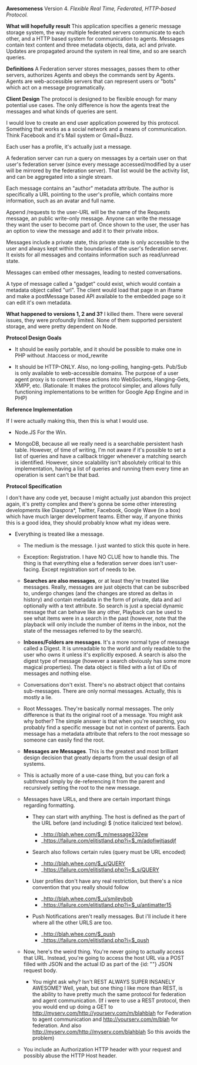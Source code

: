 **Awesomeness** Version 4. _Flexible Real Time, Federated, HTTP-based Protocol._

__What will hopefully result__
This application specifies a generic message storage system, the way multiple federated servers communicate to each other, and a HTTP based system for communication to agents. Messages contain text content and three metadata objects, data, acl and private. Updates are propagated around the system in real time, and so are search queries. 

__Definitions__
A Federation server stores messages, passes them to other servers, authorizes Agents and obeys the commands sent by Agents. Agents are web-accessible servers that can represent users or "bots" which act on a message programatically.

__Client Design__
The protocol is designed to be flexible enough for many potential use cases. The only difference is how the agents treat the messages and what kinds of queries are sent.

I would love to create an end user application powered by this protocol. Something that works as a social network and a means of communication. Think Facebook and it's Mail system or Gmail+Buzz.

Each user has a profile, it's actually just a message. 

A federation server can run a query on messages by a certain user on that user's federation server (since every message accessed/modified by a user will be mirrored by the federation server). That list would be the activity list, and can be aggregated into a single stream. 

Each message contains an "author" metadata attribute. The author is specifically a URL pointing to the user's profile, which contains more information, such as an avatar and full name.

Append /requests to the user-URL will be the name of the Requests message, an public write-only message. Anyone can write the message they want the user to become part of. Once shown to the user, the user has an option to view the message and add it to their private inbox.

Messages include a private state, this private state is only accessible to the user and always kept within the boundaries of the user's federation server. It exists for all messages and contains information such as read/unread state.

Messages can embed other messages, leading to nested conversations.

A type of message called a "gadget" could exist, which would contain a metadata object called "url". The client would load that page in an iframe and make a postMessage based API available to the embedded page so it can edit it's own metadata.

__What happened to versions 1, 2 and 3?__ I killed them. There were several issues, they were profoundly limited. None of them supported persistent storage, and were pretty dependent on Node.

__Protocol Design Goals__

* It should be easily portable, and it should be possible to make one in PHP without .htaccess or mod_rewrite

* It should be HTTP-ONLY. Also, no long-polling, hanging-gets. Pub/Sub is only available to web-accessible domains. The purpose of a user agent proxy is to convert these actions into WebSockets, Hanging-Gets, XMPP, etc. (Rationale: It makes the protocol simpler, and allows fully functioning implementations to be written for Google App Engine and in PHP)
	
	
	
__Reference Implementation__

If I were actually making this, then this is what I would use.

* Node.JS For the Win.

* MongoDB, because all we really need is a searchable persistent hash table. However, of time of writing, I'm not aware if it's possible to set a list of queries and have a callback trigger whenever a matching search is identified. However, since scalability isn't absolutely critical to this implementation, having a list of queries and running them every time an operation is sent can't be that bad.

__Protocol Specification__

I don't have any code yet, because I might actually just abandon this project again, it's pretty complex and there's gonna be some other interesting developments like Diaspora*, Twitter, Facebook, Google Wave (in a box) which have much larger development teams. Either way, if anyone thinks this is a good idea, they should probably know what my ideas were.

* Everything is treated like a message.

	* The medium is the message. I just wanted to stick this quote in here.

	* Exception: Registration. I have NO CLUE how to handle this. The thing is that everything else a federation server does isn't user-facing. Except registration sort of needs to be.
	
	* __Searches are also messages__, or at least they're treated like messages. Really, messages are just objects that can be subscribed to, undergo changes (and the changes are stored as deltas in history) and contain metadata in the form of private, data and acl optionally with a text attribute. So search is just a special dynamic message that can behave like any other, Playback can be used to see what items were in a search in the past (however, note that the playback will only include the number of items in the inbox, not the state of the messages referred to by the search).
	
	* __Inboxes/Folders are messages__. It's a more normal type of message called a Digest. It is unreadable to the world and only readable to the user who owns it unless it's explicitly exposed. A search is also the digest type of message (however a search obviously has some more magical properties). The data object is filled with a list of IDs of messages and nothing else.
	
	* Conversations don't exist. There's no abstract object that contains sub-messages. There are only normal messages. Actually, this is mostly a lie.
	
	* Root Messages. They're basically normal messages. The only difference is that its the original root of a message. You might ask why bother? The simple answer is that when you're searching, you probably find a specific message but not in context of parents. Each message has a metadata attribute that refers to the root message so someone can easily find the root.
		
	* __Messages are Messages__. This is the greatest and most brilliant design decision that greatly departs from the usual design of all systems.

	* This is actually more of a use-case thing, but you can fork a subthread simply by de-referencing it from the parent and recursively setting the root to the new message.
	
	
	* Messages have URLs, and there are certain important things regarding formatting.
		
		* They can start with anything. The host is defined as the part of the URL before (and including) $ (notice italicized text below). 
			
			* _http://blah.whee.com/$_m/message232ew
			* _https://failure.com/elitistland.php?i=$_m/adofiwjtjasdjf
			
		* Search also follows certain rules (query must be URL encoded)
				
			* _http://blah.whee.com/$_s/QUERY
			* _https://failure.com/elitistland.php?i=$_s/QUERY

		* User profiles don't have any real restriction, but there's a nice convention that you really should follow
		
			* _http://blah.whee.com/$_u/smileybob
			* _https://failure.com/elitistland.php?i=$_u/antimatter15
			
		* Push Notifications aren't really messages. But i'll include it here where all the other URLS are too.
		
			* _http://blah.whee.com/$_push
			* _https://failure.com/elitistland.php?i=$_push
		
			
	* Now, here's the weird thing. You're never going to actually access that URL. Instead, you're going to access the host URL via a POST filled with JSON and the actual ID as part of the {id: ""} JSON request body.
		* You might ask why? Isn't REST ALWAYS SUPER INSANELY AWESOME? Well, yeah, but one thing I like more than REST, is the ability to have pretty much the same protocol for federation and agent communication. (If i were to use a REST protocol, then you would end up doing a GET to http://myserv.com/http://yourserv.com/m/blahblah for Federation to agent communication and http://yourserv.com/m/blah for federation. And also http://myserv.com/http://myserv.com/blahblah So this avoids the problem)
	
	* You include an Authorization HTTP header with your request and possibly abuse the HTTP Host header.
